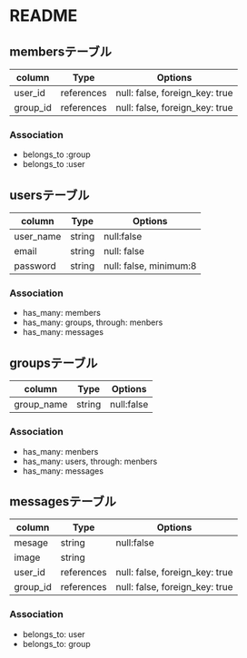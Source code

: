 # README

## membersテーブル

|column|Type|Options|
|-----|----|-------|
|user_id|references|null: false, foreign_key: true|
|group_id|references|null: false, foreign_key: true|

### Association

- belongs_to :group
- belongs_to :user

## usersテーブル

|column|Type|Options|
|-----|----|-------|
|user_name|string|null:false|
|email|string|null: false|
|password|string|null: false, minimum:8|

### Association

- has_many: members
- has_many: groups, through: menbers
- has_many: messages

## groupsテーブル

|column|Type|Options|
|-----|----|-------|
|group_name|string|null:false|

### Association

- has_many: menbers
- has_many: users, through: menbers
- has_many: messages

## messagesテーブル

|column|Type|Options|
|-----|----|-------|
|mesage|string|null:false|
|image|string||
|user_id|references|null: false, foreign_key: true|
|group_id|references|null: false, foreign_key: true|

### Association
- belongs_to: user
- belongs_to: group

